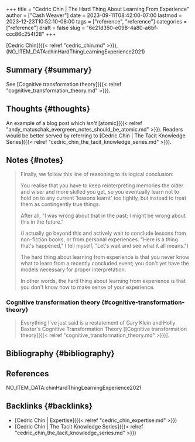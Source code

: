 +++
title = "Cedric Chin | The Hard Thing About Learning From Experience"
author = ["Cash Weaver"]
date = 2023-09-11T08:42:00-07:00
lastmod = 2023-12-23T10:52:10-08:00
tags = ["reference", "reference"]
categories = ["reference"]
draft = false
slug = "6e21d350-e098-4a80-a6bf-ccc86c254f28"
+++

[Cedric Chin]({{< relref "cedric_chin.md" >}}), (NO_ITEM_DATA:chinHardThingLearningExperience2021)


## Summary {#summary}

See [Cognitive transformation theory]({{< relref "cognitive_transformation_theory.md" >}}).


## Thoughts {#thoughts}

An example of a blog post which _isn't_ [atomic]({{< relref "andy_matuschak_evergreen_notes_should_be_atomic.md" >}}). Readers would be better served by referring to [Cedric Chin | The Tacit Knowledge Series]({{< relref "cedric_chin_the_tacit_knowledge_series.md" >}}).


## Notes {#notes}

> Finally, we follow this line of reasoning to its logical conclusion:
>
> You realise that you have to keep reinterpreting memories the older and wiser and more skilled you get, so you eventually learn not to hold on to any current 'lessons learnt' too tightly, but instead to treat them as contingently true things.
>
> After all, "I was wrong about that in the past; I might be wrong about this in the future."
>
> (I actually go beyond this and actively wait to conclude lessons from non-fiction books, or from personal experiences. "Here is a thing that's happened," I tell myself, "Let's wait and see what it all means.")
>
> The hard thing about learning from experience is that you never know what to learn from a recently concluded event; you don't yet have the models necessary for proper interpretation.
>
> In other words, the hard thing about learning from experience is that you don't know how to make sense of your experience.


### Cognitive transformation theory {#cognitive-transformation-theory}

> Everything I've just said is a restatement of Gary Klein and Holly Baxter's Cognitive Transformation Theory [[Cognitive transformation theory]({{< relref "cognitive_transformation_theory.md" >}})].


## Bibliography {#bibliography}

## References

<style>.csl-entry{text-indent: -1.5em; margin-left: 1.5em;}</style><div class="csl-bib-body">
  <div class="csl-entry">NO_ITEM_DATA:chinHardThingLearningExperience2021</div>
</div>



## Backlinks {#backlinks}

-   [Cedric Chin | Expertise]({{< relref "cedric_chin_expertise.md" >}})
-   [Cedric Chin | The Tacit Knowledge Series]({{< relref "cedric_chin_the_tacit_knowledge_series.md" >}})
